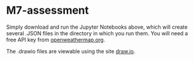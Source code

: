 # M7-assessment

Simply download and run the Jupyter Notebooks above, which will create several .JSON files in the directory in which you run them. You will need a free API key from [openweathermap.org](https://openweathermap.org/).

The .drawio files are viewable using the site [draw.io](https://www.draw.io).
